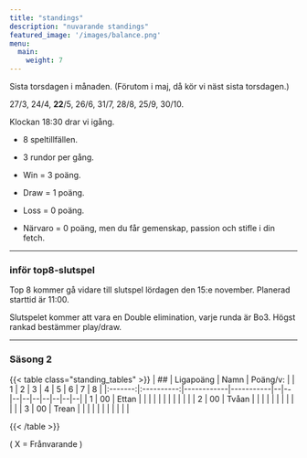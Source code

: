 ```yaml
---
title: "standings"
description: "nuvarande standings"
featured_image: '/images/balance.png'
menu:
  main:
    weight: 7
---
```



Sista torsdagen i månaden. (Förutom i maj, då kör vi näst sista torsdagen.) 

27/3, 24/4, **22**/5, 26/6, 31/7, 28/8, 25/9, 30/10. 

Klockan 18:30 drar vi igång.




- 8 speltillfällen. 

- 3 rundor per gång.


- Win = 3 poäng.

- Draw = 1 poäng.

 - Loss = 0 poäng.

- Närvaro = 0 poäng, men du får gemenskap, passion och stifle i din fetch. 





------


### inför top8-slutspel

Top 8 kommer gå vidare till slutspel lördagen den 15:e november. Planerad starttid är 11:00. 

Slutspelet kommer att vara en Double elimination, varje runda är Bo3. Högst rankad bestämmer play/draw.


------



### Säsong 2
{{< table class="standing_tables" >}}
| ##  | Ligapoäng | Namn | Poäng/v: |   | 1 | 2 | 3 | 4 | 5 | 6 | 7 | 8 |
|:-------:|:----------:|------------|-----------|--|--|--|--|--|--|--|--|--|
| 1     | 00         | Ettan | |  |  |  |  |  |  |  |  |  |
| 2     | 00         | Tvåan | |  |  |  |  |  |  |  |  |  |
| 3     | 00         | Trean | |  |  |  |  |  |  |  |  |  |


{{< /table >}}

( X = Frånvarande )
